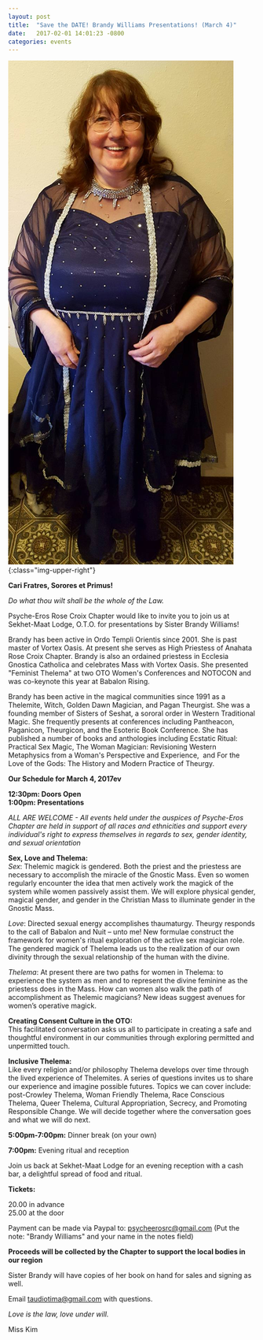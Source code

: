 ```yaml
---
layout: post
title:  "Save the DATE! Brandy Williams Presentations! (March 4)"
date:   2017-02-01 14:01:23 -0800
categories: events
---
```


![Photo of Brandy](/assets/images/2017-02-01-Brandy.jpg){:class="img-upper-right"}

**Cari Fratres, Sorores et Primus!**

*Do what thou wilt shall be the whole of the Law.*

Psyche-Eros Rose Croix Chapter would like to invite you to join us at Sekhet-Maat Lodge, O.T.O. for presentations by Sister Brandy Williams! 

Brandy has been active in Ordo Templi Orientis since 2001. She is past master of Vortex Oasis. At present she serves as High Priestess of Anahata Rose Croix Chapter. Brandy is also an ordained priestess in Ecclesia Gnostica Catholica and celebrates Mass with Vortex Oasis. She presented "Feminist Thelema" at two OTO Women's Conferences and NOTOCON and was co-keynote this year at Babalon Rising. 

Brandy has been active in the magical communities since 1991 as a Thelemite, Witch, Golden Dawn Magician, and Pagan Theurgist. She was a founding member of Sisters of Seshat, a sororal order in Western Traditional Magic. She frequently presents at conferences including Pantheacon, Paganicon, Theurgicon, and the Esoteric Book Conference. She has published a number of books and anthologies including Ecstatic Ritual: Practical Sex Magic, The Woman Magician: Revisioning Western Metaphysics from a Woman's Perspective and Experience,  and For the Love of the Gods: The History and Modern Practice of Theurgy.

**Our Schedule for March 4, 2017ev**  

**12:30pm: Doors Open**  
**1:00pm: Presentations**  

*ALL ARE WELCOME - All events held under the auspices of Psyche-Eros Chapter are held in support of all races and ethnicities and support every individual's right to express themselves in regards to sex, gender identity, and sexual orientation*

**Sex, Love and Thelema:**  
*Sex*: Thelemic magick is gendered. Both the priest and the priestess are necessary to accomplish the miracle of the Gnostic Mass. Even so women regularly encounter the idea that men actively work the magick of the system while women passively assist them. We will explore physical gender, magical gender, and gender in the Christian Mass to illuminate gender in the Gnostic Mass.

*Love*: Directed sexual energy accomplishes thaumaturgy. Theurgy responds to the call of Babalon and Nuit – unto me! New formulae construct the framework for women's ritual exploration of the active sex magician role. The gendered magick of Thelema leads us to the realization of our own divinity through the sexual relationship of the human with the divine. 

*Thelema*: At present there are two paths for women in Thelema: to experience the system as men and to represent the divine feminine as the priestess does in the Mass. How can women also walk the path of accomplishment as Thelemic magicians? New ideas suggest avenues for women’s operative magick.

**Creating Consent Culture in the OTO:**   
This facilitated conversation asks us all to participate in creating a safe and thoughtful environment in our communities through exploring permitted and unpermitted touch.

**Inclusive Thelema:**  
Like every religion and/or philosophy Thelema develops over time through the lived experience of Thelemites. A series of questions invites us to share our experience and imagine possible futures. Topics we can cover include: post-Crowley Thelema, Woman Friendly Thelema, Race Conscious Thelema, Queer Thelema, Cultural Appropriation, Secrecy, and Promoting Responsible Change. We will decide together where the conversation goes and what we will do next.

**5:00pm-7:00pm:** Dinner break (on your own)

**7:00pm:** Evening ritual and reception

Join us back at Sekhet-Maat Lodge for an evening reception with a cash bar, a delightful spread of food and ritual.

**Tickets:**

20.00 in advance   
25.00 at the door 

Payment can be made via Paypal to: <psycheerosrc@gmail.com> (Put the note: "Brandy Williams" and your name in the notes field)

**Proceeds will be collected by the Chapter to support the local bodies in our region**

Sister Brandy will have copies of her book on hand for sales and signing as well.

Email <taudiotima@gmail.com> with questions. 

*Love is the law, love under will.*

Miss Kim

